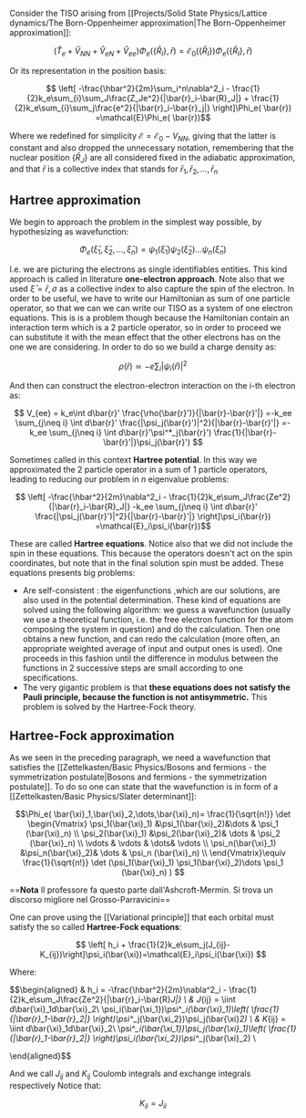 Consider the TISO arising from [[Projects/Solid State Physics/Lattice dynamics/The Born-Oppenheimer approximation|The Born-Oppenheimer approximation]]:

$$(\hat{T}_e +\hat{V}_{NN}+\hat{V}_{eN}+\hat{V}_{ee})\Phi_e(\{\bar{R}_I\}, \bar{r}) = \mathcal{E}_0(\{\bar{R}_I\})\Phi_e(\{\bar{R}_I\}, \bar{r})$$

Or its representation in the position basis:

$$ \left[ -\frac{\hbar^2}{2m}\sum_i^n\nabla^2_i - \frac{1}{2}k_e\sum_{i}\sum_J\frac{Z_Je^2}{|\bar{r}_i-\bar{R}_J|} + \frac{1}{2}k_e\sum_{i}\sum_j\frac{e^2}{|\bar{r}_i-\bar{r}_j|} \right]\Phi_e( \bar{r}) =\mathcal{E}\Phi_e( \bar{r})$$

Where we redefined for simplicity $\mathcal{E}=\mathcal{E}_0-V_{NN}$, giving that the latter is constant and also dropped the unnecessary notation, remembering that the nuclear position $\{\bar{R}_J\}$ are all considered fixed in the adiabatic approximation, and that $\bar{r}$ is a collective index that stands for $\bar{r}_1,\bar{r}_2,\dots,\bar{r}_n$ 
## Hartree approximation

We begin to approach the problem in the simplest way possible, by hypothesizing as wavefunction:

$$\Phi_e( \bar{\xi}_1,\bar{\xi}_2,\dots,\bar{\xi}_n)=\psi_1(\bar{\xi}_1)\psi_2(\bar{\xi}_2)\dots\psi_n(\bar{\xi}_n)$$

I.e. we are picturing the electrons as single identifiables entities. This kind approach is called in literature **one-electron approach**.
Note also that we used $\bar{\xi}=\bar{r},\sigma$ as a collective index to also capture the spin of the electron.
In order to be useful, we have to write our Hamiltonian as sum of one particle operator, so that we can we can write our TISO as a system of one electron equations.
This is is a problem though because the Hamiltonian contain an interaction term which is a 2 particle operator, so in order to proceed we can substitute it with the mean effect that the other electrons has on the one we are considering.
In order to do so we build a charge density as:

$$ \rho(\bar{r}) \simeq -e\sum_i|\psi_i(\bar{r})|^2 $$

And then can construct the electron-electron interaction on the i-th electron as:

$$ V_{ee} = k_e\int d\bar{r}' \frac{\rho(\bar{r}')}{|\bar{r}-\bar{r}'|} =-k_ee \sum_{j\neq i} \int d\bar{r}' \frac{|\psi_j(\bar{r}')|^2}{|\bar{r}-\bar{r}'|} =-k_ee \sum_{j\neq i} \int d\bar{r}'\psi^*_j(\bar{r}') \frac{1}{|\bar{r}-\bar{r}'|}\psi_j(\bar{r}') $$

Sometimes called in this context **Hartree potential**.
In this way we approximated the 2 particle operator in a sum of 1 particle operators, leading to reducing our problem in $n$ eigenvalue problems:

$$ \left[ -\frac{\hbar^2}{2m}\nabla^2_i - \frac{1}{2}k_e\sum_J\frac{Ze^2}{|\bar{r}_i-\bar{R}_J|} -k_ee \sum_{j\neq i} \int d\bar{r}' \frac{|\psi_j(\bar{r}')|^2}{|\bar{r}-\bar{r}'|} \right]\psi_i(\bar{r}) =\mathcal{E}_i\psi_i(\bar{r})$$

These are called **Hartree equations**.
Notice also that we did not include the spin in these equations. This because the operators doesn't act on the spin coordinates, but note that in the final solution spin must be added.
These equations presents big problems:
- Are self-consistent : the eigenfunctions ,which are our solutions, are also used in the potential determination. These kind of equations are solved using the following algorithm: we guess a wavefunction (usually we use a theoretical function, i.e. the free electron function for the atom composing the system in question) and do the calculation. Then one obtains a new function, and can redo the calculation (more often, an appropriate weighted average of input and output ones is used). One proceeds in this fashion until the difference in modulus between the functions in 2 successive steps are small according to one specifications.
- The very gigantic problem is that **these equations does not satisfy the Pauli principle, because the function is not antisymmetric.** This problem is solved by the Hartree-Fock theory.

## Hartree-Fock approximation

As we seen in the preceding paragraph, we need a wavefunction that satisfies the [[Zettelkasten/Basic Physics/Bosons and fermions - the symmetrization postulate|Bosons and fermions - the symmetrization postulate]].
To do so one can state that the wavefunction is in form of a [[Zettelkasten/Basic Physics/Slater determinant]]:

$$\Phi_e( \bar{\xi}_1,\bar{\xi}_2,\dots,\bar{\xi}_n)= 
\frac{1}{\sqrt{n!}} \det 
\begin{Vmatrix}
\psi_1(\bar{\xi}_1) &\psi_1(\bar{\xi}_2)&\dots & \psi_1 (\bar{\xi}_n) \\
\psi_2(\bar{\xi}_1) &\psi_2(\bar{\xi}_2)& \dots & \psi_2 (\bar{\xi}_n) \\
\vdots & \vdots & \dots& \vdots \\
\psi_n(\bar{\xi}_1) &\psi_n(\bar{\xi}_2)& \dots & \psi_n (\bar{\xi}_n) \\
\end{Vmatrix}\equiv \frac{1}{\sqrt{n!}} \det (\psi_1(\bar{\xi}_1) \psi_1(\bar{\xi}_2)\dots \psi_1 (\bar{\xi}_n) )
$$


==**Nota** Il professore fa questo parte dall'Ashcroft-Mermin.
Si trova un discorso migliore nel Grosso-Parravicini==

One can prove using the [[Variational principle]] that each orbital must satisfy the so called **Hartree-Fock equations**:

$$ \left[ h_i + \frac{1}{2}k_e\sum_j(J_{ij}-K_{ij})\right]\psi_i(\bar{\xi})=\mathcal{E}_i\psi_i(\bar{\xi}) $$

Where:

$$\begin{aligned} 
& h_i = -\frac{\hbar^2}{2m}\nabla^2_i - \frac{1}{2}k_e\sum_J\frac{Ze^2}{|\bar{r}_i-\bar{R}_J|} \\
& J_{ij} = \iint d\bar{\xi}_1d\bar{\xi}_2\ \psi_i(\bar{\xi_1})\psi^*_i(\bar{\xi}_1)\left( \frac{1}{|\bar{r}_1-\bar{r}_2|} \right)\psi^*_j(\bar{\xi_2})\psi_j(\bar{\xi}_2) \\
& K_{ij} = \iint d\bar{\xi}_1d\bar{\xi}_2\ \psi^*_i(\bar{\xi_1})\psi_j(\bar{\xi}_1)\left( \frac{1}{|\bar{r}_1-\bar{r}_2|} \right)\psi_i(\bar{\xi_2})\psi^*_j(\bar{\xi}_2) \\

\end{aligned}$$

And we call $J_{ij}$ and $K_{ij}$ Coulomb integrals and exchange integrals respectively
Notice that:

$$ K_{ii} = J_{ii} $$

